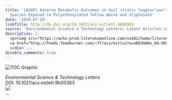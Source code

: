 ```yaml
---
title: '[ASAP] Adverse Metabolic Outcomes in Soil <italic toggle="yes">Pseudomonas</italic>
  Species Exposed to Polyethoxylated Tallow Amine and Glyphosate'
date: '2019-07-29'
linkTitle: http://dx.doi.org/10.1021/acs.estlett.9b00363
source: 'Environmental Science & Technology Letters: Latest Articles (ACS Publications)'
description: |-
  <p><img src="https://achs-prod.literatumonline.com/na101/home/literatum/publisher/achs/journals/content/estlcu/0/estlcu.ahead-of-print/acs.estlett.9b00363/20190729/images/medium/ez9b00363_0003.gif" alt="TOC Graphic"/></p><div><cite>Environmental Science & Technology Letters</cite></div><div>DOI: 10.1021/acs.estlett.9b00363</div><div class="feedflare">
  <a href="http://feeds.feedburner.com/~ff/acs/estlcu?a=xD63G6Nx_K4:XKSZ7G8GANY:yIl2AUoC8zA"><img src="http://feeds.feedburner.com/~ff/acs/estlcu?d=yIl2AUoC8zA" border="0"></img></a>
  </div> ...
disable_comments: true
---
```

<p><img src="https://achs-prod.literatumonline.com/na101/home/literatum/publisher/achs/journals/content/estlcu/0/estlcu.ahead-of-print/acs.estlett.9b00363/20190729/images/medium/ez9b00363_0003.gif" alt="TOC Graphic"/></p><div><cite>Environmental Science & Technology Letters</cite></div><div>DOI: 10.1021/acs.estlett.9b00363</div><div class="feedflare">
<a href="http://feeds.feedburner.com/~ff/acs/estlcu?a=xD63G6Nx_K4:XKSZ7G8GANY:yIl2AUoC8zA"><img src="http://feeds.feedburner.com/~ff/acs/estlcu?d=yIl2AUoC8zA" border="0"></img></a>
</div> ...
